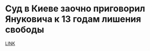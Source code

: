 # Суд в Киеве заочно приговорил Януковича к 13 годам лишения свободы



[LINK](https://varlamov.ru/3279396.html)